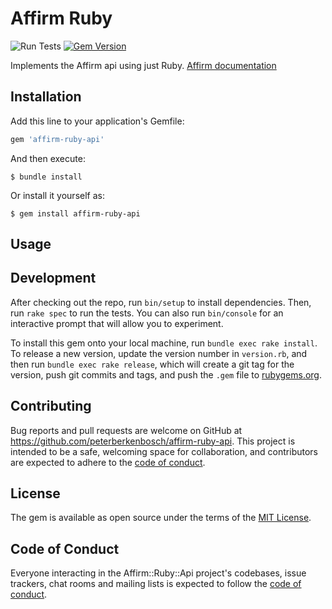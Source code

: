 # Affirm Ruby

![Run Tests](https://github.com/peterberkenbosch/affirm-ruby-api/workflows/Run%20Tests/badge.svg)
[![Gem Version](https://badge.fury.io/rb/affirm-ruby-api.svg)](https://badge.fury.io/rb/affirm-ruby-api)

Implements the Affirm api using just Ruby. [Affirm documentation](https://docs.affirm.com/affirm-developers/reference)


## Installation

Add this line to your application's Gemfile:

```ruby
gem 'affirm-ruby-api'
```

And then execute:

    $ bundle install

Or install it yourself as:

    $ gem install affirm-ruby-api

## Usage



## Development

After checking out the repo, run `bin/setup` to install dependencies. Then, run `rake spec` to run the tests. You can also run `bin/console` for an interactive prompt that will allow you to experiment.

To install this gem onto your local machine, run `bundle exec rake install`. To release a new version, update the version number in `version.rb`, and then run `bundle exec rake release`, which will create a git tag for the version, push git commits and tags, and push the `.gem` file to [rubygems.org](https://rubygems.org).

## Contributing

Bug reports and pull requests are welcome on GitHub at https://github.com/peterberkenbosch/affirm-ruby-api. This project is intended to be a safe, welcoming space for collaboration, and contributors are expected to adhere to the [code of conduct](https://github.com/peterberkenbosch/affirm-ruby-api/blob/master/CODE_OF_CONDUCT.md).


## License

The gem is available as open source under the terms of the [MIT License](https://opensource.org/licenses/MIT).

## Code of Conduct

Everyone interacting in the Affirm::Ruby::Api project's codebases, issue trackers, chat rooms and mailing lists is expected to follow the [code of conduct](https://github.com/peterberkenbosch/affirm-ruby-api/blob/master/CODE_OF_CONDUCT.md).
